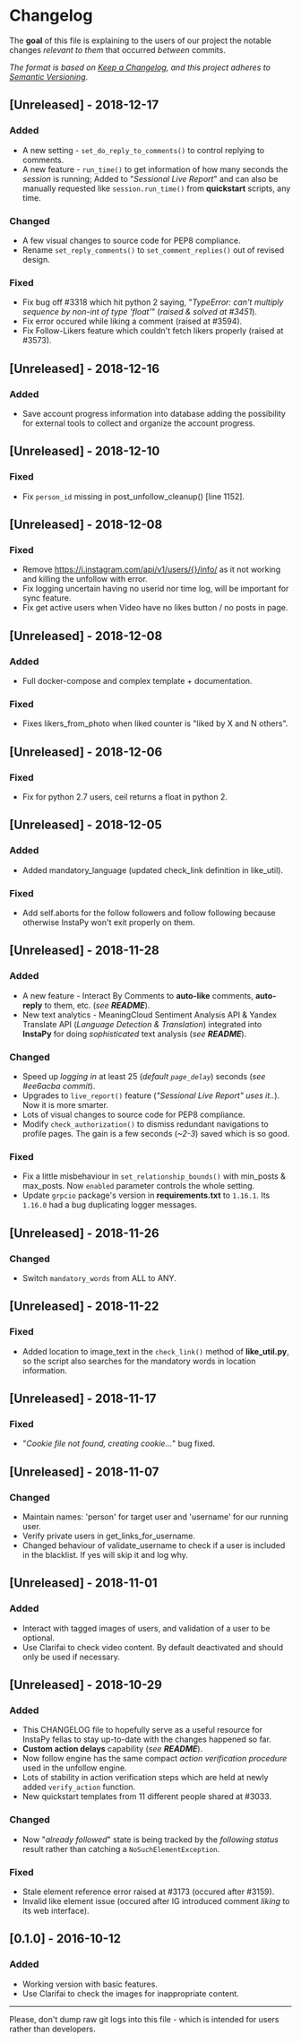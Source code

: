 # Changelog
The **goal** of this file is explaining to the users of our project the notable changes _relevant to them_ that occurred _between_ commits.

_The format is based on [Keep a Changelog](https://keepachangelog.com/en/1.0.0/), and this project adheres to [Semantic Versioning](https://semver.org/spec/v2.0.0.html)_.


## [Unreleased] - 2018-12-17
### Added
- A new setting - `set_do_reply_to_comments()` to control replying to comments.  
- A new feature - `run_time()` to get information of how many seconds the _session_ is running; Added to "_Sessional Live Report_" and can also be manually requested like `session.run_time()` from **quickstart** scripts, any time.

### Changed
- A few visual changes to source code for PEP8 compliance.  
- Rename `set_reply_comments()` to `set_comment_replies()` out of revised design.

### Fixed
- Fix bug off #3318 which hit python 2 saying, "_TypeError: can't multiply sequence by non-int of type 'float'_" (_raised & solved at #3451_).
- Fix error occured while liking a comment (raised at #3594).
- Fix Follow-Likers feature which couldn't fetch likers properly (raised at #3573).

## [Unreleased] - 2018-12-16
### Added
- Save account progress information into database adding the possibility for external tools to collect and organize the account progress.

## [Unreleased] - 2018-12-10
### Fixed
- Fix `person_id` missing in post_unfollow_cleanup() [line 1152].


## [Unreleased] - 2018-12-08
### Fixed
- Remove https://i.instagram.com/api/v1/users/{}/info/ as it not working and killing the unfollow with error.
- Fix logging uncertain having no userid nor time log, will be important for sync feature.
- Fix get active users when Video have no likes button / no posts in page.


## [Unreleased] - 2018-12-08
### Added
- Full docker-compose and complex template + documentation.

### Fixed
- Fixes likers_from_photo when liked counter is "liked by X and N others".


## [Unreleased] - 2018-12-06
### Fixed
- Fix for python 2.7 users, ceil returns a float in python 2.


## [Unreleased] - 2018-12-05
### Added
- Added mandatory_language (updated check_link definition in like_util).

### Fixed
- Add self.aborts for the follow followers and follow following because otherwise InstaPy won't exit properly on them.


## [Unreleased] - 2018-11-28
### Added
- A new feature - Interact By Comments to **auto-like** comments, **auto-reply** to them, etc. (_see **README**_).  
- New text analytics - MeaningCloud Sentiment Analysis API & Yandex Translate API (_Language Detection & Translation_) integrated into **InstaPy** for doing _sophisticated_ text analysis (_see **README**_).

### Changed
- Speed up _logging in_ at least 25 (_default `page_delay`_) seconds (_see #ee6acba commit_).
- Upgrades to `live_report()` feature (_"Sessional Live Report" uses it.._). Now it is more smarter.  
- Lots of visual changes to source code for PEP8 compliance.  
- Modify `check_authorization()` to dismiss redundant navigations to profile pages. The gain is a few seconds (_~2-3_) saved which is so good.  

### Fixed
- Fix a little misbehaviour in `set_relationship_bounds()` with min_posts & max_posts. Now `enabled` parameter controls the whole setting.
- Update `grpcio` package's version in **requirements.txt** to `1.16.1`. Its `1.16.0` had a bug duplicating logger messages.  


## [Unreleased] - 2018-11-26
### Changed
- Switch `mandatory_words` from ALL to ANY.


## [Unreleased] - 2018-11-22
### Fixed
- Added location to image_text in the `check_link()` method of **like_util.py**, so the script also searches for the mandatory words in location information.


## [Unreleased] - 2018-11-17
### Fixed
- "_Cookie file not found, creating cookie..._" bug fixed.


## [Unreleased] - 2018-11-07
### Changed
- Maintain names: 'person' for target user and 'username' for our running user.
- Verify private users in get_links_for_username.
- Changed behaviour of validate_username to check if a user is included in the blacklist. If yes will skip it and log why.


## [Unreleased] - 2018-11-01
### Added
- Interact with tagged images of users, and validation of a user to be optional.
- Use Clarifai to check video content. By default deactivated and should only be used if necessary.


## [Unreleased] - 2018-10-29
### Added
- This CHANGELOG file to hopefully serve as a useful resource for InstaPy fellas to stay up-to-date with the changes happened so far.
- **Custom action delays** capability (_see **README**_).
- Now follow engine has the same compact _action verification procedure_ used in the unfollow engine.
- Lots of stability in action verification steps which are held at newly added `verify_action` function.
- New quickstart templates from 11 different people shared at #3033.

### Changed
- Now "_already followed_" state is being tracked by the _following status_ result rather than catching a `NoSuchElementException`.

### Fixed
- Stale element reference error raised at #3173 (occured after #3159).
- Invalid like element issue (occured after IG introduced comment _liking_ to its web interface).


## [0.1.0] - 2016-10-12
### Added
- Working version with basic features.
- Use Clarifai to check the images for inappropriate content.



---

Please, don't dump raw git logs into this file - which is intended for users rather than developers.
